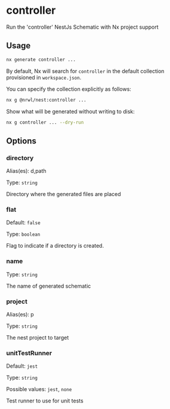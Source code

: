 # controller

Run the 'controller' NestJs Schematic with Nx project support

## Usage

```bash
nx generate controller ...
```

By default, Nx will search for `controller` in the default collection provisioned in `workspace.json`.

You can specify the collection explicitly as follows:

```bash
nx g @nrwl/nest:controller ...
```

Show what will be generated without writing to disk:

```bash
nx g controller ... --dry-run
```

## Options

### directory

Alias(es): d,path

Type: `string`

Directory where the generated files are placed

### flat

Default: `false`

Type: `boolean`

Flag to indicate if a directory is created.

### name

Type: `string`

The name of generated schematic

### project

Alias(es): p

Type: `string`

The nest project to target

### unitTestRunner

Default: `jest`

Type: `string`

Possible values: `jest`, `none`

Test runner to use for unit tests
